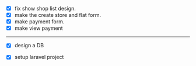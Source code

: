 - [x] fix show shop list design.
- [x] make the create store and flat form.
- [x] make payment form.
- [x] make view payment

-----------------------------------------------
- [x] design a DB
- [x] setup laravel project

